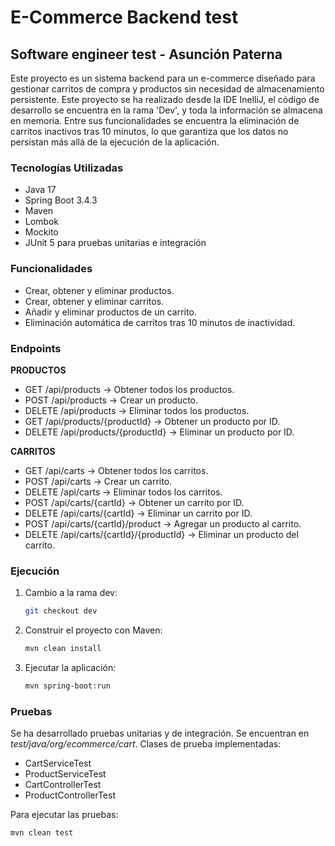 # E-Commerce Backend test

## Software engineer test - Asunción Paterna

Este proyecto es un sistema backend para un e-commerce diseñado para gestionar carritos de compra y productos sin necesidad de almacenamiento persistente. Este proyecto se ha realizado desde la IDE InelliJ, el código de desarrollo se encuentra en la rama 'Dev', y toda la información se almacena en memoria. Entre sus funcionalidades se encuentra la eliminación de carritos inactivos tras 10 minutos, lo que garantiza que los datos no persistan más allá de la ejecución de la aplicación.

### Tecnologías Utilizadas

- Java 17
- Spring Boot 3.4.3
- Maven
- Lombok
- Mockito
- JUnit 5 para pruebas unitarias e integración

### Funcionalidades
 - Crear, obtener y eliminar productos.
 - Crear, obtener y eliminar carritos.
 - Añadir y eliminar productos de un carrito.
 - Eliminación automática de carritos tras 10 minutos de inactividad.

### Endpoints

**PRODUCTOS**
- GET /api/products → Obtener todos los productos.
- POST /api/products → Crear un producto.
- DELETE /api/products → Eliminar todos los productos.
- GET /api/products/{productId} → Obtener un producto por ID.
- DELETE /api/products/{productId} → Eliminar un producto por ID.
  
**CARRITOS**
- GET /api/carts → Obtener todos los carritos.
- POST /api/carts → Crear un carrito.
- DELETE /api/carts → Eliminar todos los carritos.
- POST /api/carts/{cartId} → Obtener un carrito por ID.
- DELETE /api/carts/{cartId} → Eliminar un carrito por ID.
- POST /api/carts/{cartId}/product → Agregar un producto al carrito.
- DELETE /api/carts/{cartId}/{productId} → Eliminar un producto del carrito.

### Ejecución
1. Cambio a la rama dev:
   ```sh
   git checkout dev

3. Construir el proyecto con Maven:
   ```sh
   mvn clean install

4. Ejecutar la aplicación:
   ```sh
   mvn spring-boot:run
   
### Pruebas
Se ha desarrollado pruebas unitarias y de integración. Se encuentran en *test/java/org/ecommerce/cart*. Clases de prueba implementadas:
- CartServiceTest
- ProductServiceTest
- CartControllerTest
- ProductControllerTest

Para ejecutar las pruebas:
```sh
mvn clean test
